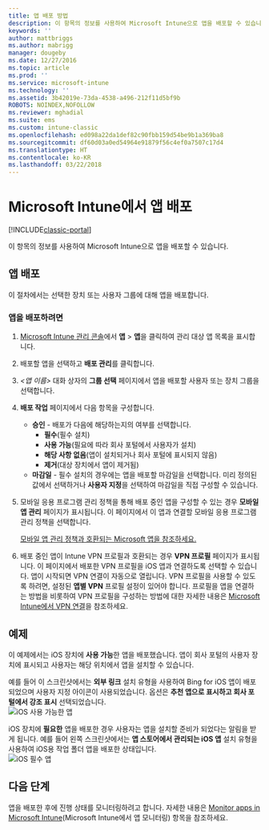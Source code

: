 ```yaml
---
title: 앱 배포 방법
description: 이 항목의 정보를 사용하여 Microsoft Intune으로 앱을 배포할 수 있습니다.
keywords: ''
author: mattbriggs
ms.author: mabrigg
manager: dougeby
ms.date: 12/27/2016
ms.topic: article
ms.prod: ''
ms.service: microsoft-intune
ms.technology: ''
ms.assetid: 3b42019e-73da-4538-a496-212f11d5bf9b
ROBOTS: NOINDEX,NOFOLLOW
ms.reviewer: mghadial
ms.suite: ems
ms.custom: intune-classic
ms.openlocfilehash: ed098a22da1def82c90fbb159d54be9b1a369ba8
ms.sourcegitcommit: df60d03a0ed54964e91879f56c4ef0a7507c17d4
ms.translationtype: HT
ms.contentlocale: ko-KR
ms.lasthandoff: 03/22/2018
---
```

# <a name="deploy-apps-in-microsoft-intune"></a>Microsoft Intune에서 앱 배포

[!INCLUDE[classic-portal](../includes/classic-portal.md)]

이 항목의 정보를 사용하여 Microsoft Intune으로 앱을 배포할 수 있습니다.


## <a name="deploy-an-app"></a>앱 배포
이 절차에서는 선택한 장치 또는 사용자 그룹에 대해 앱을 배포합니다.

### <a name="to-deploy-an-app"></a>앱을 배포하려면

1. [Microsoft Intune 관리 콘솔](https://manage.microsoft.com)에서 **앱** &gt; **앱**을 클릭하여 관리 대상 앱 목록을 표시합니다.

2.  배포할 앱을 선택하고 **배포 관리**를 클릭합니다.

3.  *&lt;앱 이름&gt;* 대화 상자의 **그룹 선택** 페이지에서 앱을 배포할 사용자 또는 장치 그룹을 선택합니다.

4.  **배포 작업** 페이지에서 다음 항목을 구성합니다.

    - **승인** - 배포가 다음에 해당하는지의 여부를 선택합니다.
        - **필수**(필수 설치)
        - **사용 가능**(필요에 따라 회사 포털에서 사용자가 설치)
        - **해당 사항 없음**(앱이 설치되거나 회사 포털에 표시되지 않음)
        - **제거**(대상 장치에서 앱이 제거됨)
    - **마감일** - 필수 설치의 경우에는 앱을 배포할 마감일을 선택합니다. 미리 정의된 값에서 선택하거나 **사용자 지정**을 선택하여 마감일을 직접 구성할 수 있습니다.

5. 모바일 응용 프로그램 관리 정책을 통해 배포 중인 앱을 구성할 수 있는 경우 **모바일 앱 관리** 페이지가 표시됩니다. 이 페이지에서 이 앱과 연결할 모바일 응용 프로그램 관리 정책을 선택합니다.

    [모바일 앱 관리 정책과 호환되는 Microsoft 앱을 참조하세요.](https://www.microsoft.com/server-cloud/products/microsoft-intune/partners.aspx)

6. 배포 중인 앱이 Intune VPN 프로필과 호환되는 경우 **VPN 프로필** 페이지가 표시됩니다. 이 페이지에서 배포한 VPN 프로필을 iOS 앱과 연결하도록 선택할 수 있습니다. 앱이 시작되면 VPN 연결이 자동으로 열립니다. VPN 프로필을 사용할 수 있도록 하려면, 설정된 **앱별 VPN** 프로필 설정이 있어야 합니다.
 프로필을 앱을 연결하는 방법을 비롯하여 VPN 프로필을 구성하는 방법에 대한 자세한 내용은 [Microsoft Intune에서 VPN 연결](vpn-connections-in-microsoft-intune.md)을 참조하세요.

<!---
>[!TIP]
>If an end user previously installed an iOS app and you now deploy it with a deployment action of **Available**, Intune will automatically begin to manage that app with no further action required by you, or the end-user.
--->

## <a name="example"></a>예제

이 예제에서는 iOS 장치에 **사용 가능**한 앱을 배포했습니다.
앱이 회사 포털의 사용자 장치에 표시되고 사용자는 해당 위치에서 앱을 설치할 수 있습니다.

예를 들어 이 스크린샷에서는 **외부 링크** 설치 유형을 사용하여 Bing for iOS 앱이 배포되었으며 사용자 지정 아이콘이 사용되었습니다. 옵션은 **추천 앱으로 표시하고 회사 포털에서 강조 표시** 선택되었습니다.  
![iOS 사용 가능한 앱](./media/available-install-on-iOS.png)

iOS 장치에 **필요한** 앱을 배포한 경우 사용자는 앱을 설치할 준비가 되었다는 알림을 받게 됩니다. 예를 들어 왼쪽 스크린샷에서는 **앱 스토어에서 관리되는 iOS 앱** 설치 유형을 사용하여 iOS용 작업 폴더 앱을 배포한 상태입니다.  
![iOS 필수 앱](./media/iOS-Required-install.PNG)

## <a name="next-steps"></a>다음 단계

앱을 배포한 후에 진행 상태를 모니터링하려고 합니다. 자세한 내용은 [Monitor apps in Microsoft Intune](monitor-apps-in-microsoft-intune.md)(Microsoft Intune에서 앱 모니터링) 항목을 참조하세요.
